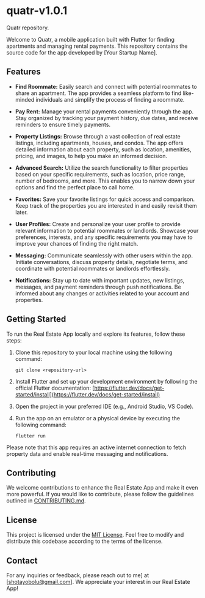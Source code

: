 # quatr-v1.0.1
Quatr repository.

Welcome to Quatr, a mobile application built with Flutter for finding apartments and managing rental payments. This repository contains the source code for the app developed by [Your Startup Name].

## Features

- **Find Roommate:** Easily search and connect with potential roommates to share an apartment. The app provides a seamless platform to find like-minded individuals and simplify the process of finding a roommate.

- **Pay Rent:** Manage your rental payments conveniently through the app. Stay organized by tracking your payment history, due dates, and receive reminders to ensure timely payments.

- **Property Listings:** Browse through a vast collection of real estate listings, including apartments, houses, and condos. The app offers detailed information about each property, such as location, amenities, pricing, and images, to help you make an informed decision.

- **Advanced Search:** Utilize the search functionality to filter properties based on your specific requirements, such as location, price range, number of bedrooms, and more. This enables you to narrow down your options and find the perfect place to call home.

- **Favorites:** Save your favorite listings for quick access and comparison. Keep track of the properties you are interested in and easily revisit them later.

- **User Profiles:** Create and personalize your user profile to provide relevant information to potential roommates or landlords. Showcase your preferences, interests, and any specific requirements you may have to improve your chances of finding the right match.

- **Messaging:** Communicate seamlessly with other users within the app. Initiate conversations, discuss property details, negotiate terms, and coordinate with potential roommates or landlords effortlessly.

- **Notifications:** Stay up to date with important updates, new listings, messages, and payment reminders through push notifications. Be informed about any changes or activities related to your account and properties.

## Getting Started

To run the Real Estate App locally and explore its features, follow these steps:

1. Clone this repository to your local machine using the following command:

   ```
   git clone <repository-url>
   ```

2. Install Flutter and set up your development environment by following the official Flutter documentation: [https://flutter.dev/docs/get-started/install](https://flutter.dev/docs/get-started/install)

3. Open the project in your preferred IDE (e.g., Android Studio, VS Code).

4. Run the app on an emulator or a physical device by executing the following command:

   ```
   flutter run
   ```

Please note that this app requires an active internet connection to fetch property data and enable real-time messaging and notifications.

## Contributing

We welcome contributions to enhance the Real Estate App and make it even more powerful. If you would like to contribute, please follow the guidelines outlined in [CONTRIBUTING.md](CONTRIBUTING.md).

## License

This project is licensed under the [MIT License](LICENSE). Feel free to modify and distribute this codebase according to the terms of the license.

## Contact

For any inquiries or feedback, please reach out to me] at [shotayobolu@gmail.com]. We appreciate your interest in our Real Estate App!

